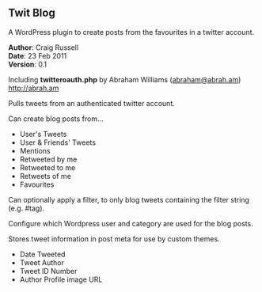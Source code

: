Twit Blog
--------------------------------------------------------------------------------

A WordPress plugin to create posts from the favourites in a twitter account.

**Author**: Craig Russell   
**Date**: 23 Feb 2011   
**Version**: 0.1   

Including **twitteroauth.php** by Abraham Williams (abraham@abrah.am) http://abrah.am

Pulls tweets from an authenticated twitter account.

Can create blog posts from...

-   User's Tweets
-   User & Friends' Tweets
-   Mentions
-   Retweeted by me
-   Retweeted to me
-   Retweets of me
-   Favourites

Can optionally apply a filter, to only blog tweets containing the filter string (e.g. #tag).

Configure which Wordpress user and category are used for the blog posts.

Stores tweet information in post meta for use by custom themes.

-   Date Tweeted
-   Tweet Author
-   Tweet ID Number
-   Author Profile image URL
